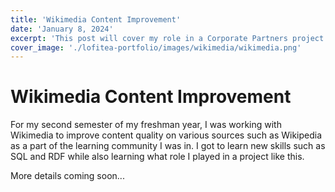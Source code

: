 ```yaml
---
title: 'Wikimedia Content Improvement'
date: 'January 8, 2024'
excerpt: 'This post will cover my role in a Corporate Partners project from the Data Mine'
cover_image: './lofitea-portfolio/images/wikimedia/wikimedia.png'
---
```


# Wikimedia Content Improvement

For my second semester of my freshman year, I was working with Wikimedia to improve content quality on various sources such as Wikipedia as a part of the learning community I was in.  I got to learn new skills such as SQL and RDF while also learning what role I played in a project like this.

More details coming soon...
